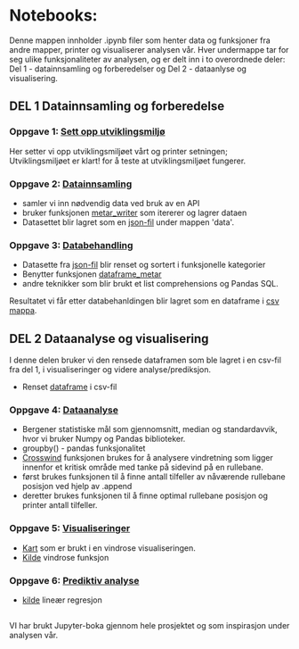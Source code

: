 
# Notebooks:
Denne mappen innholder .ipynb filer som henter data og funksjoner fra andre mapper, printer og visualiserer analysen vår. Hver undermappe tar for seg ulike funksjonaliteter av analysen, og er delt inn i to overordnede deler: Del 1 - datainnsamling og forberedelser og Del 2 - dataanlyse og visualisering.

 ## DEL 1 Datainnsamling og forberedelse

 ### Oppgave 1: [Sett opp utviklingsmiljø](./01_utviklingsmiljø.ipynb)

Her setter vi opp utviklingsmiljøet vårt og printer setningen; Utviklingsmiljøet er klart! for å teste at utviklingsmiljøet fungerer. 

### Oppgave 2: [Datainnsamling](./02_datainnsamling.ipynb) 

- samler vi inn nødvendig data ved bruk av en API
- bruker funksjonen [metar_writer](../src/metar_writer.py) som itererer og lagrer dataen
- Datasettet blir lagret som en [json-fil](../data/json/ENOL_metar_data.) under mappen 'data'.
 

### Oppgave 3: [Databehandling](./03_databehandling.ipynb)

- Datasette fra [json-fil](../data/json) blir renset og sortert i funksjonelle kategorier 
- Benytter funksjonen  [dataframe_metar](../src/dataFrame_metar.py) 
- andre teknikker som blir brukt et list comprehensions og Pandas SQL. 

Resultatet vi får etter databehanldingen blir lagret som en dataframe i [csv mappa](../data/csv).

## DEL 2 Dataanalyse og visualisering 
I denne delen bruker vi den rensede dataframen som ble lagret i en csv-fil fra del 1, i visualiseringer og videre analyse/prediksjon.
- Renset [dataframe](../data/csv/ENOL_wind_data.csv) i csv-fil

### Oppgave 4: [Dataanalyse](./04_dataanalyse.ipynb)
- Bergener statistiske mål som gjennomsnitt, median og standardavvik, hvor vi bruker Numpy og Pandas biblioteker.
- groupby() - pandas funksjonalitet
- [Crosswind](../src/crosswind.py) funksjonen brukes for å analysere vindretning som ligger innenfor et kritisk område med tanke på sidevind på en rullebane.
- først brukes funksjonen til å finne antall tilfeller av nåværende rullebane posisjon ved hjelp av .append
- deretter brukes funksjonen til å finne optimal rullebane posisjon og printer antall tilfeller. 

### Oppgave 5: [Visualiseringer](./05_visualisering.ipynb)

- [Kart](../resources/images/ENOL_kart.png) som er brukt i en vindrose visualiseringen. 
- [Kilde](../docs/deklarasjon_&_kilder/kilder.md) vindrose funksjon 

### Oppgave 6: [Prediktiv analyse](./06_prediktiv_analyse.ipynb)
 - [kilde](../docs/deklarasjon_&_kilder/kilder.md) lineær regresjon 


 ##
 VI har brukt Jupyter-boka gjennom hele prosjektet og som inspirasjon under analysen vår. 
